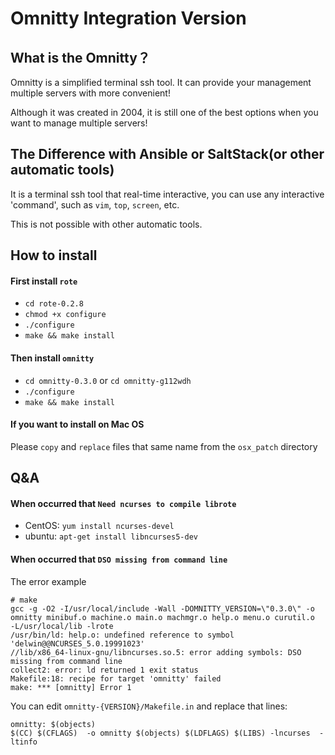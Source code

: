 # Omnitty Integration Version

## What is the Omnitty？
Omnitty is a simplified terminal ssh tool. It can provide your management multiple servers with more convenient!

Although it was created in 2004, it is still one of the best options when you want to manage multiple servers!


## The Difference with Ansible or SaltStack(or other automatic tools)
It is a terminal ssh tool that real-time interactive, you can use any interactive 'command', such as `vim`, `top`, `screen`, etc. 

This is not possible with other automatic tools.

## How to install

#### First install `rote`
- `cd rote-0.2.8` 
- `chmod +x configure`
- `./configure`
- `make && make install`

#### Then install `omnitty`
- `cd omnitty-0.3.0` or `cd omnitty-g112wdh`
- `./configure`
- `make && make install`

#### If you want to install on Mac OS
Please `copy` and `replace` files that same name from the `osx_patch` directory


## Q&A
#### When occurred that `Need ncurses to compile librote`
- CentOS: `yum install ncurses-devel`
- ubuntu: `apt-get install libncurses5-dev`

#### When occurred that `DSO missing from command line`

The error example
```
# make  
gcc -g -O2 -I/usr/local/include -Wall -DOMNITTY_VERSION=\"0.3.0\" -o omnitty minibuf.o machine.o main.o machmgr.o help.o menu.o curutil.o  -L/usr/local/lib -lrote   
/usr/bin/ld: help.o: undefined reference to symbol 'delwin@@NCURSES_5.0.19991023'  
//lib/x86_64-linux-gnu/libncurses.so.5: error adding symbols: DSO missing from command line  
collect2: error: ld returned 1 exit status  
Makefile:18: recipe for target 'omnitty' failed  
make: *** [omnitty] Error 1  
```

You can edit `omnitty-{VERSION}/Makefile.in` and replace that lines:
```
omnitty: $(objects)  
$(CC) $(CFLAGS)  -o omnitty $(objects) $(LDFLAGS) $(LIBS) -lncurses  -ltinfo
```
